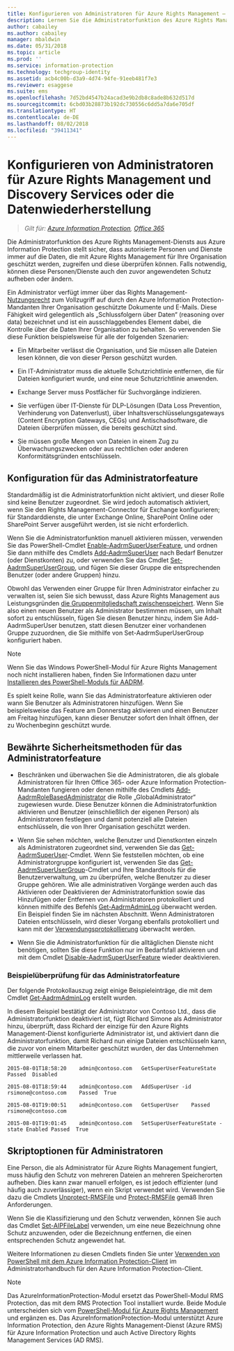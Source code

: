 ```yaml
---
title: Konfigurieren von Administratoren für Azure Rights Management – AIP
description: Lernen Sie die Administratorfunktion des Azure Rights Management-Diensts aus Azure Information Protection kennen, und implementieren Sie sie. So können autorisierte Personen und Dienste immer auf die Daten, die mit Azure Rights Management für Ihre Organisation geschützt werden, zugreifen und diese überprüfen. Diese Fähigkeit wird gelegentlich als „Schlussfolgern über Daten“ (reasoning over data) bezeichnet und ist ein ausschlaggebendes Element dabei, die Kontrolle über die Daten Ihrer Organisation zu behalten.
author: cabailey
ms.author: cabailey
manager: mbaldwin
ms.date: 05/31/2018
ms.topic: article
ms.prod: ''
ms.service: information-protection
ms.technology: techgroup-identity
ms.assetid: acb4c00b-d3a9-4d74-94fe-91eeb481f7e3
ms.reviewer: esaggese
ms.suite: ems
ms.openlocfilehash: 7d52bd4547b24acad3e9b2db8c8ade8b632d517d
ms.sourcegitcommit: 6cbd03b28873b192dc730556c6dd5a7da6e705df
ms.translationtype: HT
ms.contentlocale: de-DE
ms.lasthandoff: 08/02/2018
ms.locfileid: "39411341"
---
```

# <a name="configuring-super-users-for-azure-rights-management-and-discovery-services-or-data-recovery"></a>Konfigurieren von Administratoren für Azure Rights Management und Discovery Services oder die Datenwiederherstellung

>*Gilt für: [Azure Information Protection](https://azure.microsoft.com/pricing/details/information-protection), [Office 365](http://download.microsoft.com/download/E/C/F/ECF42E71-4EC0-48FF-AA00-577AC14D5B5C/Azure_Information_Protection_licensing_datasheet_EN-US.pdf)*

Die Administratorfunktion des Azure Rights Management-Diensts aus Azure Information Protection stellt sicher, dass autorisierte Personen und Dienste immer auf die Daten, die mit Azure Rights Management für Ihre Organisation geschützt werden, zugreifen und diese überprüfen können. Falls notwendig, können diese Personen/Dienste auch den zuvor angewendeten Schutz aufheben oder ändern. 

Ein Administrator verfügt immer über das Rights Management-[Nutzungsrecht](configure-usage-rights.md) zum Vollzugriff auf durch den Azure Information Protection-Mandanten Ihrer Organisation geschützte Dokumente und E-Mails. Diese Fähigkeit wird gelegentlich als „Schlussfolgern über Daten“ (reasoning over data) bezeichnet und ist ein ausschlaggebendes Element dabei, die Kontrolle über die Daten Ihrer Organisation zu behalten. So verwenden Sie diese Funktion beispielsweise für alle der folgenden Szenarien:

- Ein Mitarbeiter verlässt die Organisation, und Sie müssen alle Dateien lesen können, die von dieser Person geschützt wurden.

- Ein IT-Administrator muss die aktuelle Schutzrichtlinie entfernen, die für Dateien konfiguriert wurde, und eine neue Schutzrichtlinie anwenden.

- Exchange Server muss Postfächer für Suchvorgänge indizieren.

- Sie verfügen über IT-Dienste für DLP-Lösungen (Data Loss Prevention, Verhinderung von Datenverlust), über Inhaltsverschlüsselungsgateways (Content Encryption Gateways, CEGs) und Antischadsoftware, die Dateien überprüfen müssen, die bereits geschützt sind.

- Sie müssen große Mengen von Dateien in einem Zug zu Überwachungszwecken oder aus rechtlichen oder anderen Konformitätsgründen entschlüsseln.

## <a name="configuration-for-the-super-user-feature"></a>Konfiguration für das Administratorfeature

Standardmäßig ist die Administratorfunktion nicht aktiviert, und dieser Rolle sind keine Benutzer zugeordnet. Sie wird jedoch automatisch aktiviert, wenn Sie den Rights Management-Connector für Exchange konfigurieren; für Standarddienste, die unter Exchange Online, SharePoint Online oder SharePoint Server ausgeführt werden, ist sie nicht erforderlich.

Wenn Sie die Administratorfunktion manuell aktivieren müssen, verwenden Sie das PowerShell-Cmdlet [Enable-AadrmSuperUserFeature](/powershell/aadrm/vlatest/enable-aadrmsuperuserfeature), und ordnen Sie dann mithilfe des Cmdlets [Add-AadrmSuperUser](/powershell/aadrm/vlatest/add-aadrmsuperuser) nach Bedarf Benutzer (oder Dienstkonten) zu, oder verwenden Sie das Cmdlet [Set-AadrmSuperUserGroup](/powershell/aadrm/vlatest/set-aadrmsuperusergroup), und fügen Sie dieser Gruppe die entsprechenden Benutzer (oder andere Gruppen) hinzu. 

Obwohl das Verwenden einer Gruppe für Ihren Administrator einfacher zu verwalten ist, seien Sie sich bewusst, dass Azure Rights Management aus Leistungsgründen [die Gruppenmitgliedschaft zwischenspeichert](../plan-design/prepare.md#group-membership-caching-by-azure-information-protection). Wenn Sie also einen neuen Benutzer als Administrator bestimmen müssen, um Inhalt sofort zu entschlüsseln, fügen Sie diesen Benutzer hinzu, indem Sie Add-AadrmSuperUser benutzen, statt diesen Benutzer einer vorhandenen Gruppe zuzuordnen, die Sie mithilfe von Set-AadrmSuperUserGroup konfiguriert haben.

> [!NOTE]
> Wenn Sie das Windows PowerShell-Modul für Azure Rights Management noch nicht installieren haben, finden Sie Informationen dazu unter [Installieren des PowerShell-Moduls für AADRM](install-powershell.md).

Es spielt keine Rolle, wann Sie das Administratorfeature aktivieren oder wann Sie Benutzer als Administratoren hinzufügen. Wenn Sie beispielsweise das Feature am Donnerstag aktivieren und einen Benutzer am Freitag hinzufügen, kann dieser Benutzer sofort den Inhalt öffnen, der zu Wochenbeginn geschützt wurde.

## <a name="security-best-practices-for-the-super-user-feature"></a>Bewährte Sicherheitsmethoden für das Administratorfeature

- Beschränken und überwachen Sie die Administratoren, die als globale Administratoren für Ihren Office 365- oder Azure Information Protection-Mandanten fungieren oder denen mithilfe des Cmdlets [Add-AadrmRoleBasedAdministrator](/powershell/module/aadrm/add-aadrmrolebasedadministrator) die Rolle „GlobalAdministrator“ zugewiesen wurde. Diese Benutzer können die Administratorfunktion aktivieren und Benutzer (einschließlich der eigenen Person) als Administratoren festlegen und damit potenziell alle Dateien entschlüsseln, die von Ihrer Organisation geschützt werden.

- Wenn Sie sehen möchten, welche Benutzer und Dienstkonten einzeln als Administratoren zugeordnet sind, verwenden Sie das [Get-AadrmSuperUser](/powershell/module/aadrm/get-aadrmsuperuser)-Cmdlet. Wenn Sie feststellen möchten, ob eine Administratorgruppe konfiguriert ist, verwenden Sie das [Get-AadrmSuperUserGroup](/powershell/module/aadrm/get-aadrmsuperusergroup)-Cmdlet und Ihre Standardtools für die Benutzerverwaltung, um zu überprüfen, welche Benutzer zu dieser Gruppe gehören. Wie alle administrativen Vorgänge werden auch das Aktivieren oder Deaktivieren der Administratorfunktion sowie das Hinzufügen oder Entfernen von Administratoren protokolliert und können mithilfe des Befehls [Get-AadrmAdminLog](/powershell/module/aadrm/get-aadrmadminlog) überwacht werden. Ein Beispiel finden Sie im nächsten Abschnitt. Wenn Administratoren Dateien entschlüsseln, wird dieser Vorgang ebenfalls protokolliert und kann mit der [Verwendungsprotokollierung](log-analyze-usage.md) überwacht werden.

- Wenn Sie die Administratorfunktion für die alltäglichen Dienste nicht benötigen, sollten Sie diese Funktion nur im Bedarfsfall aktivieren und mit dem Cmdlet [Disable-AadrmSuperUserFeature](/powershell/module/aadrm/disable-aadrmsuperuserfeature) wieder deaktivieren.

### <a name="example-auditing-for-the-super-user-feature"></a>Beispielüberprüfung für das Administratorfeature

Der folgende Protokollauszug zeigt einige Beispieleinträge, die mit dem Cmdlet [Get-AadrmAdminLog](/powershell/module/aadrm/get-aadrmadminlog) erstellt wurden. 

In diesem Beispiel bestätigt der Administrator von Contoso Ltd., dass die Administratorfunktion deaktiviert ist, fügt Richard Simone als Administrator hinzu, überprüft, dass Richard der einzige für den Azure Rights Management-Dienst konfigurierte Administrator ist, und aktiviert dann die Administratorfunktion, damit Richard nun einige Dateien entschlüsseln kann, die zuvor von einem Mitarbeiter geschützt wurden, der das Unternehmen mittlerweile verlassen hat.

`2015-08-01T18:58:20    admin@contoso.com   GetSuperUserFeatureState    Passed  Disabled`

`2015-08-01T18:59:44    admin@contoso.com   AddSuperUser -id rsimone@contoso.com    Passed  True`

`2015-08-01T19:00:51    admin@contoso.com   GetSuperUser    Passed  rsimone@contoso.com`

`2015-08-01T19:01:45    admin@contoso.com   SetSuperUserFeatureState -state Enabled Passed  True`

## <a name="scripting-options-for-super-users"></a>Skriptoptionen für Administratoren
Eine Person, die als Administrator für Azure Rights Management fungiert, muss häufig den Schutz von mehreren Dateien an mehreren Speicherorten aufheben. Dies kann zwar manuell erfolgen, es ist jedoch effizienter (und häufig auch zuverlässiger), wenn ein Skript verwendet wird. Verwenden Sie dazu die Cmdlets [Unprotect-RMSFile](/powershell/module/azureinformationprotection/unprotect-rmsfile) und [Protect-RMSFile](/powershell/module/azureinformationprotection/protect-rmsfile) gemäß Ihren Anforderungen. 

Wenn Sie die Klassifizierung und den Schutz verwenden, können Sie auch das Cmdlet [Set-AIPFileLabel](/powershell/module/azureinformationprotection/set-aipfilelabel) verwenden, um eine neue Bezeichnung ohne Schutz anzuwenden, oder die Bezeichnung entfernen, die einen entsprechenden Schutz angewendet hat. 

Weitere Informationen zu diesen Cmdlets finden Sie unter [Verwenden von PowerShell mit dem Azure Information Protection-Client](../rms-client/client-admin-guide-powershell.md) im Administratorhandbuch für den Azure Information Protection-Client.

> [!NOTE]
> Das AzureInformationProtection-Modul ersetzt das PowerShell-Modul RMS Protection, das mit dem RMS Protection Tool installiert wurde. Beide Module unterscheiden sich vom [PowerShell-Modul für Azure Rights Management](administer-powershell.md) und ergänzen es. Das AzureInformationProtection-Modul unterstützt Azure Information Protection, den Azure Rights Management-Dienst (Azure RMS) für Azure Information Protection und auch Active Directory Rights Management Services (AD RMS).


